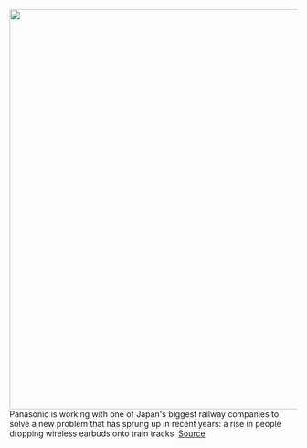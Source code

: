 <img src='https://cdn.vox-cdn.com/thumbor/MExx8AbTJhToD1hc89khCIXAloQ=/0x0:5166x3444/1200x800/filters:focal(3340x1245:4166x2071)/cdn.vox-cdn.com/uploads/chorus_image/image/67746775/1143850308.0.jpg' width='700px' /><br/>
Panasonic is working with one of Japan's biggest railway companies to solve a new problem that has sprung up in recent years: a rise in people dropping wireless earbuds onto train tracks.
<a href='https://www.theverge.com/2020/11/6/21552305/tokyo-dropped-earbuds-train-stations-panasonic-vacuum'> Source <a/>